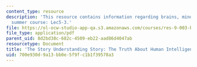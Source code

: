 ```yaml
---
content_type: resource
description: 'This resource contains information regarding brains, minds and machines
  summer course: Lec5-3.'
file: https://ol-ocw-studio-app-qa.s3.amazonaws.com/courses/res-9-003-brains-minds-and-machines-summer-course-summer-2015/700e930d9a13bb0e5f9fc1b1f39578a3_MITRES_9_003SUM15_Lec5-3.pdf
file_type: application/pdf
parent_uid: 8d2bd38c-682c-4509-eb22-aad86d4047ab
resourcetype: Document
title: 'The Story Understanding Story: The Truth About Human Intelligence'
uid: 700e930d-9a13-bb0e-5f9f-c1b1f39578a3
---
```

